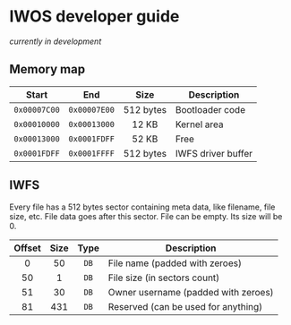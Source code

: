 # IWOS developer guide
*currently in development*

## Memory map
|     Start    |      End     |    Size   | Description        |
|:------------:|:------------:|:---------:|--------------------|
| `0x00007C00` | `0x00007E00` | 512 bytes | Bootloader code    |
| `0x00010000` | `0x00013000` | 12 KB     | Kernel area        |
| `0x00013000` | `0x0001FDFF` | 52 KB     | Free               |
| `0x0001FDFF` | `0x0001FFFF` | 512 bytes | IWFS driver buffer |

## IWFS
Every file has a 512 bytes sector containing meta data, like filename, file size, etc. File data goes after this sector.
File can be empty. Its size will be 0.

| Offset | Size | Type | Description                         |
|:------:|:----:|:----:|-------------------------------------|
| 0      | 50   | `DB` | File name (padded with zeroes)      |
| 50     | 1    | `DB` | File size (in sectors count)        |
| 51     | 30   | `DB` | Owner username (padded with zeroes) |
| 81     | 431  | `DB` | Reserved (can be used for anything) |
